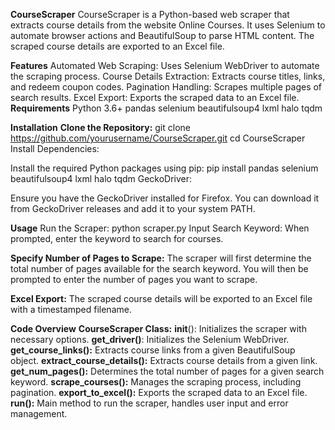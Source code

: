 **CourseScraper**
CourseScraper is a Python-based web scraper that extracts course details from the website Online Courses. It uses Selenium to automate browser actions and BeautifulSoup to parse HTML content. The scraped course details are exported to an Excel file.

**Features**
Automated Web Scraping: Uses Selenium WebDriver to automate the scraping process.
Course Details Extraction: Extracts course titles, links, and redeem coupon codes.
Pagination Handling: Scrapes multiple pages of search results.
Excel Export: Exports the scraped data to an Excel file.
**Requirements**
Python 3.6+
pandas
selenium
beautifulsoup4
lxml
halo
tqdm


**Installation**
**Clone the Repository:**
git clone https://github.com/yourusername/CourseScraper.git
cd CourseScraper
Install Dependencies:

Install the required Python packages using pip:
pip install pandas selenium beautifulsoup4 lxml halo tqdm
GeckoDriver:

Ensure you have the GeckoDriver installed for Firefox. You can download it from GeckoDriver releases and add it to your system PATH.

**Usage**
Run the Scraper:
python scraper.py
Input Search Keyword:
When prompted, enter the keyword to search for courses.

**Specify Number of Pages to Scrape:**
The scraper will first determine the total number of pages available for the search keyword. You will then be prompted to enter the number of pages you want to scrape.

**Excel Export:**
The scraped course details will be exported to an Excel file with a timestamped filename.

**Code Overview**
**CourseScraper Class:**
__init__(): Initializes the scraper with necessary options.
**get_driver()**: Initializes the Selenium WebDriver.
**get_course_links():** Extracts course links from a given BeautifulSoup object.
**extract_course_details():** Extracts course details from a given link.
**get_num_pages():** Determines the total number of pages for a given search keyword.
**scrape_courses():** Manages the scraping process, including pagination.
**export_to_excel():** Exports the scraped data to an Excel file.
**run():** Main method to run the scraper, handles user input and error management.
